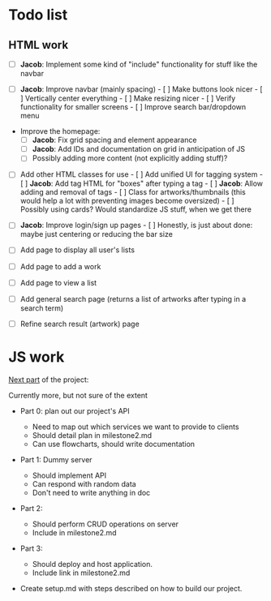 # Todo list

## HTML work
- [ ] **Jacob**: Implement some kind of "include" functionality for stuff like the navbar

- [ ] **Jacob**: Improve navbar (mainly spacing)
        - [ ] Make buttons look nicer
        - [ ] Vertically center everything
        - [ ] Make resizing nicer
        - [ ] Verify functionality for smaller screens
        - [ ] Improve search bar/dropdown menu

- Improve the homepage:
  - [ ] **Jacob**: Fix grid spacing and element appearance
  - [ ] **Jacob**: Add IDs and documentation on grid in anticipation of JS
  - [ ] Possibly adding more content (not explicitly adding stuff)?

- [ ] Add other HTML classes for use
      - [ ] Add unified UI for tagging system
            - [ ] **Jacob**: Add tag HTML for "boxes" after typing a tag
            - [ ] **Jacob**: Allow adding and removal of tags
      - [ ] Class for artworks/thumbnails (this would help a lot with preventing images become oversized)
            - [ ] Possibly using cards? Would standardize JS stuff, when we get there

- [ ] **Jacob**: Improve login/sign up pages
        - [ ] Honestly, is just about done: maybe just centering or reducing the bar size

- [ ] Add page to display all user's lists

- [ ] Add page to add a work

- [ ] Add page to view a list

- [ ] Add general search page (returns a list of artworks after typing in a search term)

- [ ] Refine search result (artwork) page

# JS work

[Next part](https://docs.google.com/document/d/1U1iXfvlNBNziRkxjKIaDFUqQ8vpYtjOBgWLPY3GRJxg/edit) of the project:

Currently more, but not sure of the extent

- Part 0: plan out our project's API
  - Need to map out which services we want to provide to clients
  - Should detail plan in milestone2.md
  - Can use flowcharts, should write documentation

- Part 1: Dummy server
  - Should implement API
  - Can respond with random data
  - Don't need to write anything in doc

- Part 2: 
  - Should perform CRUD operations on server
  - Include in milestone2.md

- Part 3:
  - Should deploy and host application. 
  - Include link in milestone2.md

- Create setup.md with steps described on how to build our project.
